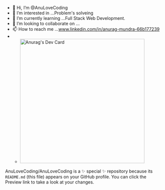 - 👋 Hi, I’m @AnuLoveCoding
- 👀 I’m interested in ...Problem's solveing
- 🌱 I’m currently learning ...Full Stack Web Development.
- 💞️ I’m looking to collaborate on ...
- 📫 How to reach me ...www.linkedin.com/in/anurag-mundra-66b177239
- - <a href="https://app.daily.dev/anulovecoding"><img src="https://api.daily.dev/devcards/e85d9560a45a4421a251ffea18b30aec.png?r=vdg" width="400" alt="Anurag's Dev Card"/></a>



AnuLoveCoding/AnuLoveCoding is a ✨ special ✨ repository because its `README.md` (this file) appears on your GitHub profile.
You can click the Preview link to take a look at your changes.
